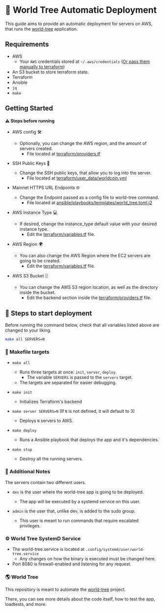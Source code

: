 # 🌳 World Tree Automatic Deployment

This guide aims to provide an automatic deployment for servers on AWS, that runs the [world-tree](https://github.com/worldcoin/world-tree) application.

## Requirements

- AWS
    - Your `AWS` credentials stored at `~/.aws/credentials` ([Or pass them manually to terraform](https://registry.terraform.io/providers/hashicorp/aws/latest/docs#environment-variables))
- An S3 bucket to store terraform state.
- Terraform
- Ansible
- `jq`
- `make`

## Getting Started
#### ⚠️ Steps before running 

- AWS config 🛠️
    - Optionally, you can change the AWS region, and the amount of servers created.
        - File located at [terraform/providers.tf](https://github.com/lambdaclass/world-tree-automation/blob/main/terraform/providers.tf)

- SSH Public Keys 🔑
    - Change the SSH public keys, that allow you to log into the server.
        - File located at [terraform/user_data/worldcoin.yml](https://github.com/lambdaclass/world-tree-automation/blob/main/terraform/user_data/worldcoin.yml)

- Mainnet HTTPS URL Endpoints 🌐
    - Change the Endpoint passed as a config file to world-tree command.
        - File located at [ansible/playbooks/templates/world_tree.toml.j2](https://github.com/lambdaclass/world-tree-automation/blob/main/ansible/playbooks/templates/world_tree.toml.j2)

- AWS Instance Type 💻
    - If desired, change the instance_type default value with your desired instance type.
        - Edit the [terraform/variables.tf](https://github.com/lambdaclass/world-tree-automation/blob/main/terraform/variables.tf) file.


- AWS Region 🌍
    - You can also change the AWS Region where the EC2 servers are going to be created.
        - Edit the [terraform/variables.tf](https://github.com/lambdaclass/world-tree-automation/blob/main/terraform/variables.tf) file.

- AWS S3 Bucket 🗄️
    - You can change the AWS S3 region location, as well as the directory inside the bucket.
        - Edit the backend section inside the [terraform/providers.tf](https://github.com/lambdaclass/world-tree-automation/blob/main/terraform/providers.tf) file.


## 🚀 Steps to start deployment

Before running the command below, check that all variables listed above are changed to your liking.

```bash
make all SERVERS=N
```

### 🎯 Makefile targets

- `make all`
    - Runs three targets at once: `init`, `server`, `deploy`.
        - The variable `SERVERS` is passed to the `servers` target.
    - The targets are separated for easier debugging.

- `make init`
    - Initializes Terraform's backend

- `make server SERVERS=N` (If `N` is not defined, it will default to 3)
    - Deploys `N` servers to AWS.

- `make deploy`
    - Runs a Ansible playbook that deploys the app and it's dependencies.

- `make stop`
    - Destroy all the running servers.

### 📝 Additional Notes
The servers contain two different users.

- `dev` is the user where the world-tree app is going to be deployed.
    - The app will be executed by a systemd service on this user.

- `admin` is the user that, unlike dev, is added to the sudo group.
    - This user is meant to run commands that require escalated privileges.

### ⚙️ World Tree SystemD Service
- The world-tree.service is located at `.config/systemd/user/world-tree.service`
    - Any changes on how the binary is executed must be changed here.
- Port 8080 is firewall-enabled and listening for any request.

### 🌎 World Tree
This repository is meant to automate the [world-tree](https://github.com/worldcoin/world-tree) project.

There, you can see more details about the code itself, how to test the app, loadtests, and more.
